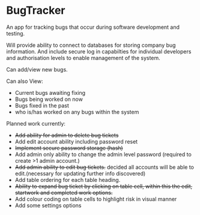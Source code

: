 # BugTracker

An app for tracking bugs that occur during software development and testing. 

Will provide ability to connect to databases for storing company bug information. And include secure log in capabilties
for individual developers and authorisation levels to enable management of the system. 

Can add/view new bugs.

Can also View:
- Current bugs awaiting fixing
- Bugs being worked on now
- Bugs fixed in the past
- who is/has worked on any bugs within the system

Planned work currently:
- ~~Add ability for admin to delete bug tickets~~
- Add edit account ability including password reset
- ~~Implement secure password storage (hash)~~
- Add admin only ability to change the admin level password (required to create >1 admin account.)
- ~~Add admin ability to edit bug tickets.~~ decided all accounts will be able to edit.(necessary for updating further info discovered)
- Add table ordering for each table heading.
- ~~Ability to expand bug ticket by clicking on table cell, within this the edit, startwork and completed work options.~~
- Add colour coding on table cells to highlight risk in visual manner
- Add some settings options
    
